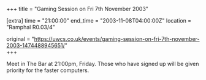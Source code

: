 +++
title = "Gaming Session on Fri 7th November 2003"

[extra]
time = "21:00:00"
end_time = "2003-11-08T04:00:00Z"
location = "Ramphal R0.03/4"

original = "https://uwcs.co.uk/events/gaming-session-on-fri-7th-november-2003-1474488945651/"    
+++

Meet in The Bar at 21:00pm, Friday. Those who have signed up will be given priority for the faster computers.


